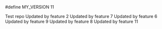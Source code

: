#define MY_VERSION 11

Test repo
Updated by feature 2
Updated by feature 7
Updated by feature 6
Updated by feature 9
Updated by feature 8
Updated by feature 11
